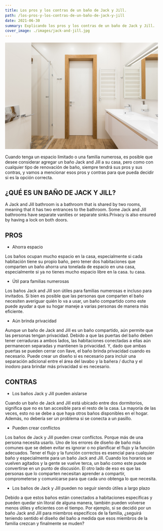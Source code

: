 ```yaml
---
title: Los pros y los contras de un baño de Jack y Jill.
path: /los-pros-y-los-contras-de-un-baño-de-jack-y-jill
date: 2021-06-30
summary: Explicando los pros y los contras de un baño de Jack y Jill. 
cover_image: ./images/jack-and-jill.jpg
---
```


![background](./images/jack-and-jill.jpg)


Cuando tenga un espacio limitado o una familia numerosa, es posible que desee considerar agregar un baño Jack and Jill a su casa, pero como con cualquier tipo de renovación de baño, siempre tendrá sus pros y sus contras, y vamos a mencionar esos pros y contras para que pueda decidir si es la opción correcta.

## ¿QUÉ ES UN BAÑO DE JACK Y JILL?

A Jack and Jill bathroom is a bathroom that is shared by two rooms, meaning that it has two entrances to the bathroom. Some Jack and Jill bathrooms have separate vanities or separate sinks.Privacy is also ensured by having a lock on both doors.

##  PROS 

 * Ahorra espacio

Los baños ocupan mucho espacio en la casa, especialmente si cada habitación tiene su propio baño, pero tener dos habitaciones que comparten un baño ahorra una tonelada de espacio en una casa, especialmente si ya no tienes mucho espacio libre en la casa. tu casa.

 * Útil para familias numerosas

Los baños Jack and Jill son útiles para familias numerosas e incluso para invitados. Si bien es posible que las personas que comparten el baño necesiten averiguar quién lo va a usar, un baño compartido como este puede ayudar a que su hogar maneje a varias personas de manera más eficiente.

 * Aún brinda privacidad

Aunque un baño de Jack and Jill es un baño compartido, aún permite que las personas tengan privacidad. Debido a que las puertas del baño deben tener cerraduras a ambos lados, las habitaciones conectadas a ellas aún permanecen separadas y mantienen la privacidad. Y, dado que ambas puertas se pueden cerrar con llave, el baño brinda privacidad cuando es necesario. Puede crear un diseño si es necesario para incluir una separación adicional entre el área del lavabo y la bañera / ducha y el inodoro para brindar más privacidad si es necesario.


## CONTRAS

 * Los baños Jack y Jill pueden aislarse

Cuando un baño de Jack and Jill está ubicado entre dos dormitorios, significa que no es tan accesible para el resto de la casa. La mayoría de las veces, esto no se debe a que haya otros baños disponibles en el hogar. Además, no debería ser un problema si se conecta a un pasillo.

 * Pueden crear conflictos

Los baños de Jack y Jill pueden crear conflictos. Porque más de una persona necesita usarlo. Uno de los errores de diseño de baño más comunes que se deben evitar es ignorar o no planificar el flujo y la función adecuados. Tener el flujo y la función correctos es esencial para cualquier baño y especialmente para un baño Jack and Jill.
Cuando los horarios se vuelven agitados y la gente se vuelve terca, un baño como este puede convertirse en un punto de discusión. El otro lado de eso es que las personas que lo comparten necesitan aprender a compartir, comprometerse y comunicarse para que cada uno obtenga lo que necesita.
 
 * Los baños de Jack y Jill pueden no seguir siendo útiles a largo plazo
 
Debido a que estos baños están conectados a habitaciones específicas y pueden quedar sin litoral de alguna manera, también pueden volverse menos útiles y eficientes con el tiempo. Por ejemplo, si se decidió por un baño Jack and Jill para miembros específicos de la familia, ¿seguirá teniendo sentido el diseño del baño a medida que esos miembros de la familia crezcan y finalmente se muden?
